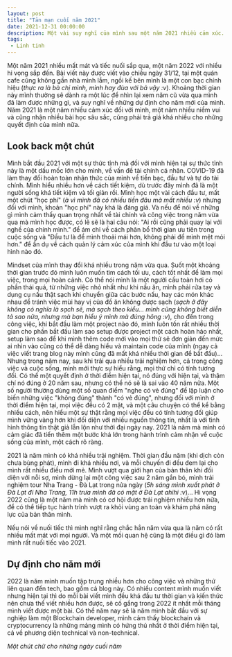 ```yaml
---
layout: post
title: "Tản mạn cuối năm 2021"
date: 2021-12-31 00:00:00
description: Một vài suy nghĩ của mình sau một năm 2021 nhiều cảm xúc.
tags: 
 - Linh tinh
---
```

Một năm 2021 nhiều mất mát và tiếc nuối sắp qua, một năm 2022 với nhiều hi vọng sắp đến. Bài viết này được viết vào chiều ngày 31/12, tại một quán cafe cũng không gần nhà mình lắm, ngồi kế bên mình là một con bạc chính hiệu (*thực ra là bà chị mình, mình hay đùa với bả vậy :v*). Khoảng thời gian này mình thường sẽ dành ra một lúc để nhìn lại xem năm cũ vừa qua mình đã làm được những gì, và suy nghĩ về những dự định cho năm mới của mình. Năm 2021 là một năm nhiều cảm xúc đối với mình, một năm nhiều niềm vui và cũng nhận nhiều bài học sâu sắc, cũng phải trả giá khá nhiều cho những quyết định của mình nữa.

## Look back một chút

Mình bắt đầu 2021 với một sự thức tỉnh mà đối với mình hiện tại sự thức tỉnh này là một dấu mốc lớn cho mình, về vấn đề tài chính cá nhân. COVID-19 đã làm thay đổi hoàn toàn nhận thức của mình về tiền bạc, đầu tư và tự do tài chính. Mình hiểu nhiều hơn về cách tiết kiệm, dù trước đây mình đã là một người sống khá tiết kiệm và tối giản rồi. Mình học một vài cách đầu tư, mất một chút "học phí" (*à vì mình đã có nhiều tiền đâu mà mất nhiều :v*) nhưng đối với mình, khoản "học phí" này khá là đáng giá. Và nếu để nói về những gì mình cảm thấy quan trọng nhất về tài chính và công việc trong năm vừa qua mà mình học được, có lẽ sẽ là hai câu nói: "Ai rồi cũng phải quay lại với nghề của chính mình." để ám chỉ về cách phân bổ thời gian ưu tiên trong cuộc sống và "Đầu tư là để mình thoải mái hơn, không phải để mình mệt mỏi hơn." để ẩn dụ về cách quản lý cảm xúc của mình khi đầu tư vào một loại hình nào đó.

Mindset của mình thay đổi khá nhiều trong năm vừa qua. Suốt một khoảng thời gian trước đó mình luôn muốn tìm cách tối ưu, cách tốt nhất để làm mọi việc, trong mọi hoàn cảnh. Có thể nói mình là một người cầu toàn hơi có phần thái quá, từ những việc nhỏ nhất như khi nấu ăn, mình phải rửa tay và dụng cụ nấu thật sạch khi chuyển giữa các bước nấu, hay các món khác nhau để tránh việc mùi hay vị của đồ ăn không được sạch (*sạch ở đây không có nghĩa là sạch sẽ, mà sạch theo kiểu... mình cũng không biết diễn tả sao nữa, nhưng mà bạn hiểu ý mình mà đúng hông :v*), cho đến trong công việc, khi bắt đầu làm một project nào đó, mình luôn tốn rất nhiều thời gian cho phần bắt đầu làm sao setup được project một cách hoàn hảo nhất, setup làm sao để khi mình thêm code mới vào mọi thứ sẽ đơn giản đến mức ai nhìn vào cũng có thể dễ dàng hiểu và maintain code của mình (ngay cả việc viết trang blog này mình cũng đã mất khá nhiều thời gian để bắt đầu)... Nhưng trong năm nay, sau khi trải qua nhiều trải nghiệm hơn, cả trong công việc và cuộc sống, mình mới thực sự hiểu rằng, mọi thứ chỉ có tính tương đối. Có thể một quyết định ở thời điểm hiện tại, nó đúng với hiện tại, và thậm chí nó đúng ở 20 năm sau, nhưng có thể nó sẽ là sai vào 40 năm nữa. Một số người thường dùng một số quan điểm "nghe có vẻ đúng" để lập luận cho biến những việc "không đúng" thành "có vẻ đúng", nhưng đối với mình ở thời điểm hiện tại, mọi việc đều có 2 mặt, và một câu chuyện có thể kể bằng nhiều cách, nên hiểu một sự thật rằng mọi việc đều có tính tương đối giúp mình vững vàng hơn khi đối diện với nhiều nguồn thông tin, nhất là với tình hình thông tin thật giả lẫn lộn như thời đại ngày nay. 2021 là năm mà mình có cảm giác đã tiến thêm một bước khá lớn trong hành trình cảm nhận về cuộc sống của mình, một cách rõ ràng.

2021 là năm mình có khá nhiều trải nghiệm. Thời gian đầu năm (khi dịch còn chưa bùng phát), mình đi khá nhiều nơi, và mỗi chuyến đi đều đem lại cho mình rất nhiều điều mới mẻ. Mình vượt qua giới hạn của bản thân khi đối diện với nỗi sợ, mình dừng lại một công việc sau 2 năm gắn bó, mình trải nghiệm tour Nha Trang - Đà Lạt trong nửa ngày (*5h sáng mình xuất phát ở Đà Lạt đi Nha Trang, 11h trưa mình đã có mặt ở Đà Lạt ahihi :v*)... Hi vọng 2022 cũng là một năm mà mình có cơ hội được trải nghiệm nhiều hơn nữa, để có thể tiếp tục hành trình vượt ra khỏi vùng an toàn và khám phá năng lực của bản thân mình.

Nếu nói về nuối tiếc thì mình nghĩ rằng chắc hẳn năm vừa qua là năm có rất nhiều mất mát với mọi người. Và một mối quan hệ cũng là một điều gì đó làm mình rất nuối tiếc vào 2021.

## Dự định cho năm mới

2022 là năm mình muốn tập trung nhiều hơn cho công việc và những thứ liên quan đến tech, bao gồm cả blog này. Có nhiều content mình muốn viết nhưng hiện tại thì do mỗi bài viết mình đều khá đầu tư thời gian và kiến thức nên chưa thể viết nhiều hơn được, sẽ cố gắng trong 2022 ít nhất mỗi tháng mình viết được một bài. Có thể năm nay sẽ là năm mình bắt đầu với sự nghiệp làm một Blockchain developer, mình cảm thấy blockchain và cryptocurrency là những mảng mình có hứng thú nhất ở thời điểm hiện tại, cả về phương diện technical và non-technical.

*Một chút chữ cho những ngày cuối năm* 